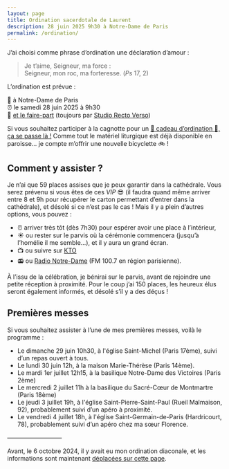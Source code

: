 ```yaml
---
layout: page
title: Ordination sacerdotale de Laurent
description: 28 juin 2025 9h30 à Notre-Dame de Paris
permalink: /ordination/
--- 
```


J’ai choisi comme phrase d’ordination une déclaration d’amour :

> Je t’aime, Seigneur, ma force :  
> Seigneur, mon roc, ma forteresse. (*Ps* 17, 2)

L’ordination est prévue :

💒 à Notre-Dame de Paris  
⏰ le samedi 28 juin 2025 à 9h30  
🎫 [et le faire-part](https://ghirardotti.fr/images/faire-part-ordination-sacerdotale.pdf) (toujours par [Studio Recto Verso](https://rectoverso.studio))

Si vous souhaitez participer à la cagnotte pour un [🎁 cadeau d’ordination 🎁, ça se passe là !](https://www.cotizup.com/ordination-sacerdotale) Comme tout le matériel liturgique est déjà disponible en paroisse… je compte m’offrir une nouvelle bicyclette 🚲 !

## Comment y assister ?

Je n’ai que 59 places assises que je peux garantir dans la cathédrale. Vous serez prévenu si vous êtes de ces *VIP* 😎 (il faudra quand même arriver entre 8 et 9h pour récupérer le carton permettant d’entrer dans la cathédrale), et désolé si ce n’est pas le cas ! Mais il y a plein d’autres options, vous pouvez : 
- ⏰ arriver très tôt (dès 7h30) pour espérer avoir une place à l’intérieur, 
- ☀️ ou rester sur le parvis où la cérémonie commencera (jusqu’à l’homélie il me semble…), et il y aura un grand écran.
- 📺 ou suivre sur [KTO](https://www.ktotv.com) 
- 📻 ou [Radio Notre-Dame](https://radionotredame.net) (FM 100.7 en région parisienne).

À l’issu de la célébration, je bénirai sur le parvis, avant de rejoindre une petite réception à proximité. Pour le coup j’ai 150 places, les heureux élus seront également informés, et désolé s’il y a des déçus !

## Premières messes

Si vous souhaitez assister à l’une de mes premières messes, voilà le programme :
- Le dimanche 29 juin 10h30, à l'église Saint-Michel (Paris 17ème), suivi d’un repas ouvert à tous.
- Le lundi 30 juin 12h, à la maison Marie-Thérèse (Paris 14ème).
- Le mardi 1er juillet 12h15, à la basilique Notre-Dame des Victoires (Paris 2ème)
- Le mercredi 2 juillet 11h à la basilique du Sacré-Cœur de Montmartre (Paris 18ème)
- Le jeudi 3 juillet 19h, à l'église Saint-Pierre-Saint-Paul (Rueil Malmaison, 92), probablement suivi d’un apéro à proximité.
- Le vendredi 4 juillet 18h, à l'église Saint-Germain-de-Paris (Hardricourt, 78), probablement suivi d’un apéro chez ma sœur Florence.

—————————

Avant, le 6 octobre 2024, il y avait eu mon ordination diaconale, et les informations sont maintenant [déplacées sur cette page](/ordination/diaconale).


